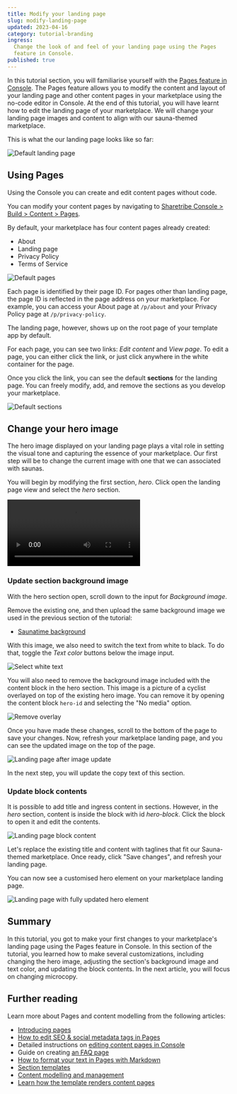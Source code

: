 ```yaml
---
title: Modify your landing page
slug: modify-landing-page
updated: 2023-04-16
category: tutorial-branding
ingress:
  Change the look of and feel of your landing page using the Pages
  feature in Console.
published: true
---
```


In this tutorial section, you will familiarise yourself with the
[Pages feature in Console](https://flex-console.sharetribe.com/content/pages).
The Pages feature allows you to modify the content and layout of your
landing page and other content pages in your marketplace using the
no-code editor in Console. At the end of this tutorial, you will have
learnt how to edit the landing page of your marketplace. We will change
your landing page images and content to align with our sauna-themed
marketplace.

This is what the our landing page looks like so far:

![Default landing page](./default-landing-page.png)

## Using Pages

Using the Console you can create and edit content pages without code.

You can modify your content pages by navigating to
[Sharetribe Console > Build > Content > Pages](https://flex-console.sharetribe.com/content/pages).

By default, your marketplace has four content pages already created:

- About
- Landing page
- Privacy Policy
- Terms of Service

![Default pages](./default-pages.png)

Each page is identified by their page ID. For pages other than landing
page, the page ID is reflected in the page address on your marketplace.
For example, you can access your About page at `/p/about` and your
Privacy Policy page at `/p/privacy-policy`.

The landing page, however, shows up on the root page of your template
app by default.

For each page, you can see two links: _Edit content_ and _View page_. To
edit a page, you can either click the link, or just click anywhere in
the white container for the page.

Once you click the link, you can see the default **sections** for the
landing page. You can freely modify, add, and remove the sections as you
develop your marketplace.

![Default sections](./default-sections.png)

## Change your hero image

The hero image displayed on your landing page plays a vital role in
setting the visual tone and capturing the essence of your marketplace.
Our first step will be to change the current image with one that we can
associated with saunas.

You will begin by modifying the first section, _hero_. Click open the
landing page view and select the _hero_ section.

<video>
    <source src='./hero.mp4' type='video/mp4'>
    <source src='./hero.webm' type='video/webm'>
    <source src='./hero.ogv' type='video/ogg'>
</video>

### Update section background image

With the hero section open, scroll down to the input for _Background
image_.

Remove the existing one, and then upload the same background image we
used in the previous section of the tutorial: <br />

- [Saunatime background](/tutorial-assets/saunatime-hero.png)

With this image, we also need to switch the text from white to black. To
do that, toggle the _Text color_ buttons below the image input.

![Select white text](./select-white.png)

You will also need to remove the background image included with the
content block in the hero section. This image is a picture of a cyclist
overlayed on top of the existing hero image. You can remove it by
opening the content block `hero-id` and selecting the "No media" option.

![Remove overlay](./remove-overlay.png)

Once you have made these changes, scroll to the bottom of the page to
save your changes. Now, refresh your marketplace landing page, and you
can see the updated image on the top of the page.

![Landing page after image update](./landing-page-image-update.png)

In the next step, you will update the copy text of this section.

### Update block contents

It is possible to add title and ingress content in sections. However, in
the _hero_ section, content is inside the block with id _hero-block_.
Click the block to open it and edit the contents.

![Landing page block content](./landing-page-block-content.png)

Let's replace the existing title and content with taglines that fit our
Sauna-themed marketplace. Once ready, click "Save changes", and refresh
your landing page.

You can now see a customised hero element on your marketplace landing
page.

![Landing page with fully updated hero element](./landing-page-full-update.png)

## Summary

In this tutorial, you got to make your first changes to your
marketplace's landing page using the Pages feature in Console. In this
section of the tutorial, you learned how to make several customizations,
including changing the hero image, adjusting the section's background
image and text color, and updating the block contents. In the next
article, you will focus on changing microcopy.

## Further reading

Learn more about Pages and content modelling from the following
articles:

- [Introducing pages](/operator-guides/introducing-pages/)
- [How to edit SEO & social metadata tags in Pages](/operator-guides/how-to-edit-seo-and-social-metadata-in-pages/)
- Detailed instructions on
  [editing content pages in Console](/operator-guides/how-to-edit-content-pages-in-console/)
- Guide on creating
  [an FAQ page](/operator-guides/how-to-create-an-faq-page/)
- [How to format your text in Pages with Markdown](/operator-guides/how-to-format-your-text-in-pages/)
- [Section templates](/operator-guides/section-templates/)
- [Content modelling and management](/concepts/content-management/)
- [Learn how the template renders content pages](/ftw/page-builder/)
